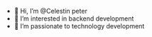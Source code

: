 - 👋 Hi, I’m @Celestin peter
- 👀 I’m interested in backend development
- 💞️ I’m passionate to technology development


<!---
Peter-DEV10/Peter-DEV10 is a ✨ special ✨ repository because its `README.md` (this file) appears on your GitHub profile.
You can click the Preview link to take a look at your changes.
--->
